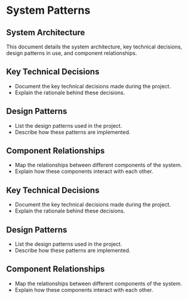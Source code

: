 # System Patterns

## System Architecture

This document details the system architecture, key technical decisions, design patterns in use, and component relationships.

## Key Technical Decisions

- Document the key technical decisions made during the project.
- Explain the rationale behind these decisions.

## Design Patterns

- List the design patterns used in the project.
- Describe how these patterns are implemented.

## Component Relationships

- Map the relationships between different components of the system.
- Explain how these components interact with each other.

## Key Technical Decisions
- Document the key technical decisions made during the project.
- Explain the rationale behind these decisions.

## Design Patterns
- List the design patterns used in the project.
- Describe how these patterns are implemented.

## Component Relationships
- Map the relationships between different components of the system.
- Explain how these components interact with each other.
